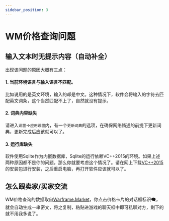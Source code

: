 ```yaml
---
sidebar_position: 3
---
```


# WM价格查询问题

## 输入文本时无提示内容（自动补全）

出现该问题的原因大概有三点：

#### 1. 当前环境语言与输入语言不匹配。
比如说用的是英文环境，输入的却是中文。这种情况下，软件会将输入的字符去匹配英文词条，这个当然匹配不上了，自然就没有提示。

#### 2. 词典内容缺失
请进入`设置`->`应用设置`内，有一个`更新词典`的选项，在确保网络畅通的前提下更新词典，更新完成后应该就可以了。

#### 3. 运行库缺失
软件使用Sqlite作为内嵌数据库，Sqlite的运行依赖VC++2015的环境。如果上述两种原因都不是你的问题，那么你就要考虑这个情况了。请在网上下载[VC++2015](https://www.microsoft.com/zh-cn/download/details.aspx?id=53840)的安装包进行安装，之后重启电脑，再打开软件应该就可以了。

## 怎么跟卖家/买家交流

WM价格查询的数据取自[Warframe.Market](https://warframe.market)，你点击价格卡片的对话框标识🗨，就会自动生成一串密文，将之复制，粘贴进游戏的聊天框中即可私聊对方，剩下的就不用我多说了。


